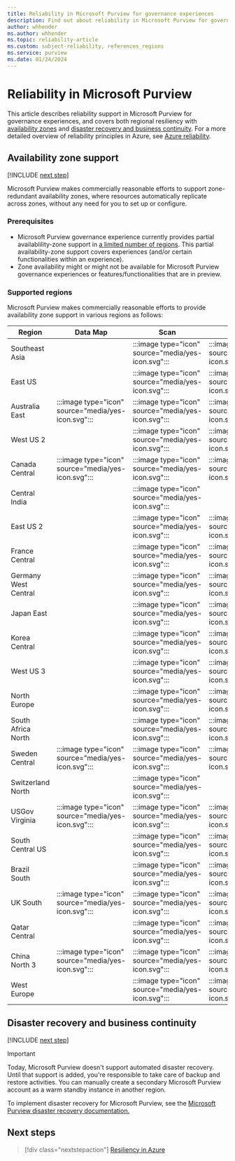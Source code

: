 ```yaml
---
title: Reliability in Microsoft Purview for governance experiences
description: Find out about reliability in Microsoft Purview for governance experiences
author: whhender
ms.author: whhender
ms.topic: reliability-article
ms.custom: subject-reliability, references_regions
ms.service: purview
ms.date: 01/24/2024
---
```


# Reliability in Microsoft Purview

This article describes reliability support in Microsoft Purview for governance experiences, and covers both regional resiliency with [availability zones](#availability-zone-support) and [disaster recovery and business continuity](#disaster-recovery-and-business-continuity). For a more detailed overview of reliability principles in Azure, see [Azure reliability](/azure/well-architected/reliability/).

## Availability zone support

[!INCLUDE [next step](includes/reliability-availability-zone-description-include.md)]

Microsoft Purview makes commercially reasonable efforts to support zone-redundant availability zones, where resources automatically replicate across zones, without any need for you to set up or configure.

### Prerequisites

- Microsoft Purview governance experience currently provides partial availablility-zone support in [a limited number of regions](#supported-regions). This partial availability-zone support covers experiences (and/or certain functionalities within an experience).
- Zone availability might or might not be available for Microsoft Purview governance experiences or features/functionalities that are in preview.

### Supported regions

Microsoft Purview makes commercially reasonable efforts to provide availability zone support in various regions as follows:

| Region | Data Map | Scan | Policy | Insights |
| ---    | ---      | ---  | ---    | ---      |
|Southeast Asia||:::image type="icon" source="media/yes-icon.svg":::|:::image type="icon" source="media/yes-icon.svg":::|:::image type="icon" source="media/yes-icon.svg":::|
|East US||:::image type="icon" source="media/yes-icon.svg":::|:::image type="icon" source="media/yes-icon.svg":::|:::image type="icon" source="media/yes-icon.svg":::|
|Australia East|:::image type="icon" source="media/yes-icon.svg":::|:::image type="icon" source="media/yes-icon.svg":::|:::image type="icon" source="media/yes-icon.svg"::: |:::image type="icon" source="media/yes-icon.svg":::|
|West US 2||:::image type="icon" source="media/yes-icon.svg":::|:::image type="icon" source="media/yes-icon.svg":::|:::image type="icon" source="media/yes-icon.svg":::|
|Canada Central|:::image type="icon" source="media/yes-icon.svg":::|:::image type="icon" source="media/yes-icon.svg":::|:::image type="icon" source="media/yes-icon.svg"::: |:::image type="icon" source="media/yes-icon.svg":::|
|Central India||:::image type="icon" source="media/yes-icon.svg":::||:::image type="icon" source="media/yes-icon.svg":::|
|East US 2||:::image type="icon" source="media/yes-icon.svg":::|:::image type="icon" source="media/yes-icon.svg":::|:::image type="icon" source="media/yes-icon.svg":::|
|France Central||:::image type="icon" source="media/yes-icon.svg":::|:::image type="icon" source="media/yes-icon.svg":::|:::image type="icon" source="media/yes-icon.svg":::|
|Germany West Central||:::image type="icon" source="media/yes-icon.svg":::|:::image type="icon" source="media/yes-icon.svg":::|:::image type="icon" source="media/yes-icon.svg":::|
|Japan East||:::image type="icon" source="media/yes-icon.svg":::|:::image type="icon" source="media/yes-icon.svg":::|:::image type="icon" source="media/yes-icon.svg":::|
|Korea Central||:::image type="icon" source="media/yes-icon.svg":::|:::image type="icon" source="media/yes-icon.svg":::|:::image type="icon" source="media/yes-icon.svg":::|
|West US 3||:::image type="icon" source="media/yes-icon.svg":::|:::image type="icon" source="media/yes-icon.svg":::|:::image type="icon" source="media/yes-icon.svg":::|
|North Europe||:::image type="icon" source="media/yes-icon.svg":::|:::image type="icon" source="media/yes-icon.svg":::|:::image type="icon" source="media/yes-icon.svg":::|
|South Africa North||:::image type="icon" source="media/yes-icon.svg":::|:::image type="icon" source="media/yes-icon.svg":::|:::image type="icon" source="media/yes-icon.svg":::|
|Sweden Central|:::image type="icon" source="media/yes-icon.svg":::|:::image type="icon" source="media/yes-icon.svg":::|:::image type="icon" source="media/yes-icon.svg"::: |:::image type="icon" source="media/yes-icon.svg":::|
|Switzerland North||:::image type="icon" source="media/yes-icon.svg":::|||
|USGov Virginia|:::image type="icon" source="media/yes-icon.svg":::|:::image type="icon" source="media/yes-icon.svg":::|:::image type="icon" source="media/yes-icon.svg"::: |:::image type="icon" source="media/yes-icon.svg":::|
|South Central US||:::image type="icon" source="media/yes-icon.svg":::|:::image type="icon" source="media/yes-icon.svg":::|:::image type="icon" source="media/yes-icon.svg":::|
|Brazil South||:::image type="icon" source="media/yes-icon.svg":::|:::image type="icon" source="media/yes-icon.svg":::|:::image type="icon" source="media/yes-icon.svg":::|
|UK South|:::image type="icon" source="media/yes-icon.svg":::|:::image type="icon" source="media/yes-icon.svg":::|:::image type="icon" source="media/yes-icon.svg"::: |:::image type="icon" source="media/yes-icon.svg":::|
|Qatar Central||:::image type="icon" source="media/yes-icon.svg":::|:::image type="icon" source="media/yes-icon.svg":::|:::image type="icon" source="media/yes-icon.svg":::|
|China North 3|:::image type="icon" source="media/yes-icon.svg":::|:::image type="icon" source="media/yes-icon.svg":::|:::image type="icon" source="media/yes-icon.svg"::: |:::image type="icon" source="media/yes-icon.svg":::|
|West Europe||:::image type="icon" source="media/yes-icon.svg":::|:::image type="icon" source="media/yes-icon.svg":::|:::image type="icon" source="media/yes-icon.svg":::|

## Disaster recovery and business continuity

[!INCLUDE [next step](includes/reliability-disaster-recovery-description-include.md)]

>[!IMPORTANT]
>Today, Microsoft Purview doesn't support automated disaster recovery. Until that support is added, you're responsible to take care of backup and restore activities. You can manually create a secondary Microsoft Purview account as a warm standby instance in another region.

To implement disaster recovery for Microsoft Purview, see the [Microsoft Purview disaster recovery documentation.](/purview/disaster-recovery)

## Next steps

> [!div class="nextstepaction"]
> [Resiliency in Azure](/azure/well-architected/reliability/)
